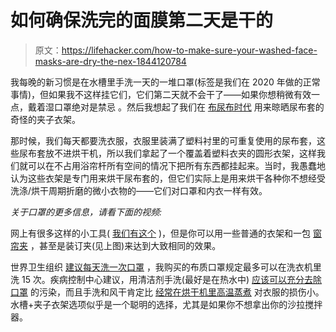 # 如何确保洗完的面膜第二天是干的

> 原文：<https://lifehacker.com/how-to-make-sure-your-washed-face-masks-are-dry-the-nex-1844120784>

我每晚的新习惯是在水槽里手洗一天的一堆口罩(标签是我们在 2020 年做的正常事情)，但如果我不这样挂它们，它们第二天就不会干了——如果你想稍微有效一点，戴着湿口罩绝对是禁忌 。然后我想起了我们在 [布尿布时代](https://offspring.lifehacker.com/what-you-need-to-know-before-you-start-cloth-diapering-1841793159) 用来晾晒尿布套的奇怪的夹子衣架。

那时候，我们每天都要洗衣服，衣服里装满了塑料衬里的可重复使用的尿布套，这些尿布套放不进烘干机，所以我们拿起了一个覆盖着塑料衣夹的圆形衣架，这样我们就可以在不占用浴帘杆所有空间的情况下把所有东西都挂起来。当时，我愚蠢地认为这些衣架是专门用来烘干尿布套的，但它们实际上是用来烘干各种你不想经受洗涤/烘干周期折磨的微小衣物的——它们对口罩和内衣一样有效。



*关于口罩的更多信息，请看下面的视频:*

网上有很多这样的小工具( [我们有这个](https://www.amazon.com/Whitmor-Clip-Drip-Hanger-Hanging/dp/B0001E839U/ref=asc_df_B0001E839U?asc_campaign=InlineText&asc_refurl=https://lifehacker.com/how-to-make-sure-your-washed-face-masks-are-dry-the-nex-1844120784&asc_source=&tag=kinjalifehackerlink-20) )，但是你可以用一些普通的衣架和一包 [窗帘夹](https://www.kohls.com/product/prd-2837164/rod-desyne-24-pk-curtain-clips.jsp) ，甚至是装订夹(见上图)来达到大致相同的效果。

世界卫生组织 [建议每天洗一次口罩](https://lifehacker.com/heres-how-often-you-should-wash-your-face-mask-1844012206) ，我购买的布质口罩规定最多可以在洗衣机里洗 15 次。疾病控制中心建议，用清洁剂手洗(最好是在热水中) [应该可以充分去除口罩](https://medicalxpress.com/news/2020-05-reusable-mask.html) 的污染，而且手洗和风干肯定比 [经常在烘干机里高温蒸煮](https://lifehacker.com/use-the-shortest-coldest-wash-cycle-to-preserve-your-c-1844101617) 对衣服的损伤小。水槽+夹子衣架选项似乎是一个聪明的选择，尤其是如果你不想拿出你的沙拉搅拌器。